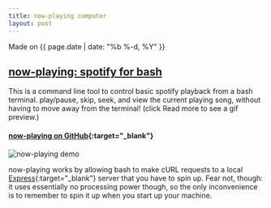 ```yaml
---
title: now-playing computer
layout: post
---
```

Made on {{ page.date | date: "%b %-d, %Y" }}
## [now-playing: spotify for bash]({{page.url}})

This is a command line tool to control basic spotify playback from a bash terminal. play/pause, skip, seek, and view the current playing song, without having to move away from the terminal! (click Read more to see a gif preview.)

<!--more-->

#### [**now-playing on GitHub**](https://github.com/eashwar/now-playing){:target="_blank"}

![now-playing demo]({{site.url}}/images/now-playing-demo.gif)

now-playing works by allowing bash to make cURL requests to a local [Express](https://expressjs.com){:target="_blank"} server that you have to spin up. Fear not, though: it uses essentially no processing power though, so the only inconvenience is to remember to spin it up when you start up your machine.
